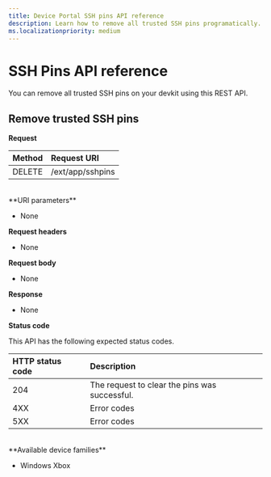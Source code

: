 ```yaml
---
title: Device Portal SSH pins API reference
description: Learn how to remove all trusted SSH pins programatically.
ms.localizationpriority: medium
---
```

# SSH Pins API reference
You can remove all trusted SSH pins on your devkit using this REST API.

## Remove trusted SSH pins

**Request**

Method      | Request URI
:------     | :-----
DELETE | /ext/app/sshpins
<br />
**URI parameters**

- None

**Request headers**

- None

**Request body**   

- None

**Response**   

- None 

**Status code**

This API has the following expected status codes.

HTTP status code      | Description
:------     | :-----
204 | The request to clear the pins was successful.
4XX | Error codes
5XX | Error codes

<br />
**Available device families**

* Windows Xbox

